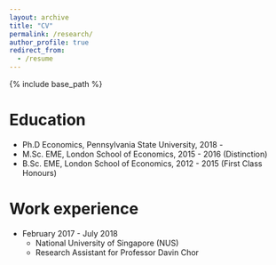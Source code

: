 ```yaml
---
layout: archive
title: "CV"
permalink: /research/
author_profile: true
redirect_from:
  - /resume
---
```


{% include base_path %}

Education
======
* Ph.D Economics, Pennsylvania State University, 2018 -
* M.Sc. EME, London School of Economics, 2015 - 2016 (Distinction)
* B.Sc. EME, London School of Economics, 2012 - 2015 (First Class Honours)



Work experience
======
* February 2017 - July 2018
  * National University of Singapore (NUS)
  * Research Assistant for Professor Davin Chor

